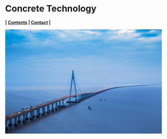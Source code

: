 # Concrete Technology

**| [Contents](Contents/Content.md) | [Contact](Contents/Contact.md) |**  

![Bridge](Contents/Images/1Bridge.jpg)
